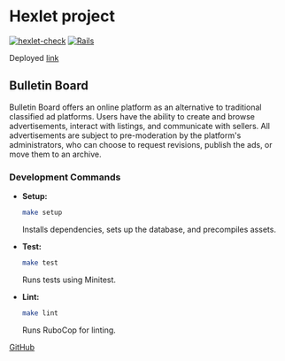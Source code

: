 # Hexlet project

[![hexlet-check](https://github.com/VileDeveloper/rails-project-64/actions/workflows/hexlet-check.yml/badge.svg)](https://github.com/VileDeveloper/rails-project-65/actions/workflows/hexlet-check.yml)
[![Rails](https://github.com/VileDeveloper/rails-project-64/actions/workflows/custom-build.yml/badge.svg)](https://github.com/VileDeveloper/rails-project-65/actions/workflows/custom-build.yml)

Deployed [link](https://viledeveloper-rails-project-65.onrender.com)

## Bulletin Board

Bulletin Board offers an online platform as an alternative to traditional classified ad platforms. Users have the ability to create and browse advertisements, interact with listings, and communicate with sellers. All advertisements are subject to pre-moderation by the platform's administrators, who can choose to request revisions, publish the ads, or move them to an archive.

### Development Commands

- **Setup:**

  ```bash
  make setup
  ```

  Installs dependencies, sets up the database, and precompiles assets.

- **Test:**

  ```bash
  make test
  ```

  Runs tests using Minitest.

- **Lint:**
  ```bash
  make lint
  ```
  Runs RuboCop for linting.

[GitHub](https://github.com/VileDeveloper)
